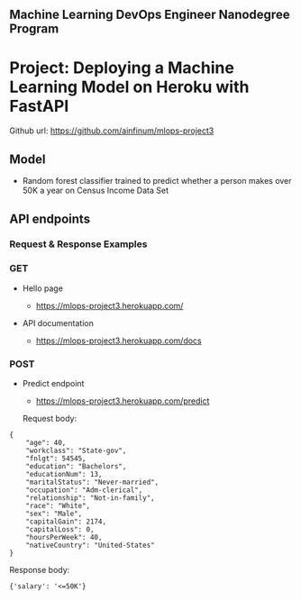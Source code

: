 ## Machine Learning DevOps Engineer Nanodegree Program
# Project: Deploying a Machine Learning Model on Heroku with FastAPI

Github url: https://github.com/ainfinum/mlops-project3
 
 
## Model

* Random forest classifier trained to predict whether a person makes over 50K a year on Census Income Data Set

## API endpoints

### Request & Response Examples


### GET

* Hello page
   * https://mlops-project3.herokuapp.com/

* API documentation
   * https://mlops-project3.herokuapp.com/docs


### POST
* Predict endpoint
   * https://mlops-project3.herokuapp.com/predict

   Request body:

```
{
    "age": 40,
    "workclass": "State-gov",
    "fnlgt": 54545,
    "education": "Bachelors",
    "educationNum": 13,
    "maritalStatus": "Never-married",
    "occupation": "Adm-clerical",
    "relationship": "Not-in-family",
    "race": "White",
    "sex": "Male",
    "capitalGain": 2174,
    "capitalLoss": 0,
    "hoursPerWeek": 40,
    "nativeCountry": "United-States"
}
```
   Response body:

```
{'salary': '<=50K'}
```
